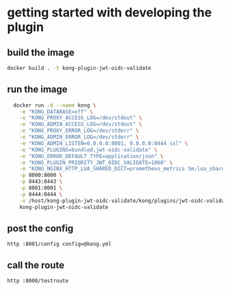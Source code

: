 # getting started with developing the plugin

## build the image

```sh
docker build . -t kong-plugin-jwt-oidc-validate
```

## run the image

```sh
  docker run -d --name kong \
    -e "KONG_DATABASE=off" \
    -e "KONG_PROXY_ACCESS_LOG=/dev/stdout" \
    -e "KONG_ADMIN_ACCESS_LOG=/dev/stdout" \
    -e "KONG_PROXY_ERROR_LOG=/dev/stderr" \
    -e "KONG_ADMIN_ERROR_LOG=/dev/stderr" \
    -e "KONG_ADMIN_LISTEN=0.0.0.0:8001, 0.0.0.0:8444 ssl" \
    -e "KONG_PLUGINS=bundled,jwt-oidc-validate" \
    -e "KONG_ERROR_DEFAULT_TYPE=application/json" \
    -e "KONG_PLUGIN_PRIORITY_JWT_OIDC_VALIDATE=1060" \
    -e "KONG_NGINX_HTTP_LUA_SHARED_DICT=prometheus_metrics 5m;lua_shared_dict jwks 5m;lua_shared_dict discovery 5m" \
    -p 8000:8000 \
    -p 8443:8443 \
    -p 8001:8001 \
    -p 8444:8444 \
    -v /host/kong-plugin-jwt-oidc-validate/kong/plugins/jwt-oidc-validate:/usr/local/share/lua/5.1/kong/plugins/jwt-oidc-validate \
    kong-plugin-jwt-oidc-validate
```

## post the config

```http
http :8001/config config=@kong.yml
```

## call the route

```http
http :8000/testroute
```
